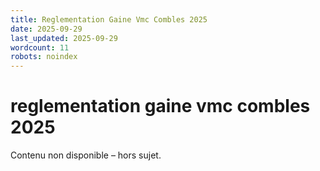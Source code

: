 ```yaml
---
title: Reglementation Gaine Vmc Combles 2025
date: 2025-09-29
last_updated: 2025-09-29
wordcount: 11
robots: noindex
---
```


# reglementation gaine vmc combles 2025

Contenu non disponible – hors sujet.